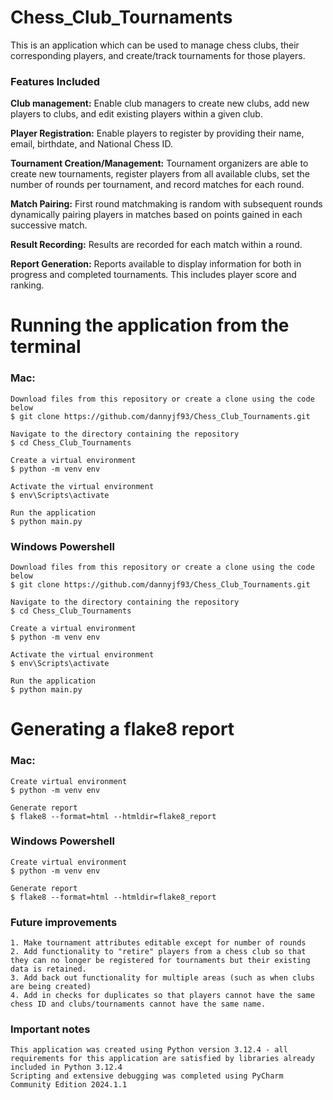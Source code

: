 # Chess_Club_Tournaments
This is an application which can be used to manage chess clubs, their corresponding players, and create/track tournaments for those players.

### Features Included
**Club management:** 
    Enable club managers to create new clubs, add new players to clubs, and edit existing players within a given club. 

**Player Registration:** 
    Enable players to register by providing their name, email, birthdate, and National Chess ID.

**Tournament Creation/Management:** 
    Tournament organizers are able to create new tournaments, register players from all available clubs, set the number of rounds per tournament, and record matches for each round.

**Match Pairing:** 
    First round matchmaking is random with subsequent rounds dynamically pairing players in matches based on points gained in each successive match. 

**Result Recording:** 
    Results are recorded for each match within a round. 

**Report Generation:** 
    Reports available to display information for both in progress and completed tournaments. This includes player score and ranking. 

# Running the application from the terminal
### Mac:
    Download files from this repository or create a clone using the code below
    $ git clone https://github.com/dannyjf93/Chess_Club_Tournaments.git
    
    Navigate to the directory containing the repository
    $ cd Chess_Club_Tournaments

    Create a virtual environment
    $ python -m venv env

    Activate the virtual environment
    $ env\Scripts\activate
    
    Run the application
    $ python main.py


### Windows Powershell
    Download files from this repository or create a clone using the code below
    $ git clone https://github.com/dannyjf93/Chess_Club_Tournaments.git
    
    Navigate to the directory containing the repository
    $ cd Chess_Club_Tournaments

    Create a virtual environment
    $ python -m venv env

    Activate the virtual environment
    $ env\Scripts\activate

    Run the application
    $ python main.py

# Generating a flake8 report
### Mac:
    Create virtual environment
    $ python -m venv env

    Generate report
    $ flake8 --format=html --htmldir=flake8_report

    
### Windows Powershell
    Create virtual environment
    $ python -m venv env
    
    Generate report
    $ flake8 --format=html --htmldir=flake8_report

### Future improvements
    1. Make tournament attributes editable except for number of rounds
    2. Add functionality to "retire" players from a chess club so that they can no longer be registered for tournaments but their existing data is retained.
    3. Add back out functionality for multiple areas (such as when clubs are being created)
    4. Add in checks for duplicates so that players cannot have the same chess ID and clubs/tournaments cannot have the same name. 

### Important notes
    This application was created using Python version 3.12.4 - all requirements for this application are satisfied by libraries already included in Python 3.12.4
    Scripting and extensive debugging was completed using PyCharm Community Edition 2024.1.1
    